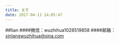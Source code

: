 ```yaml
---
title: 关于
date: 2017-04-11 14:05:47
---
```

##lian
####微信：wuzhihua1028519858
####邮箱：xinlangwuzhihua@sina.com


